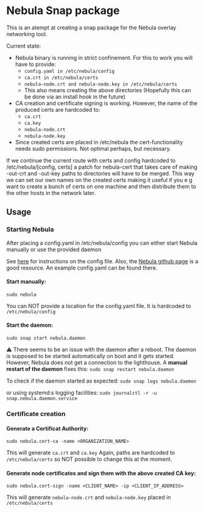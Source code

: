 # Nebula Snap package

This is an atempt at creating a snap package for the Nebula overlay networking tool.

Current state:

* Nebula binary is running in strict confinement. For this to work you will have to provide:
  * `config.yaml in /etc/nebula/config`
  * `ca.crt in /etc/nebula/certs`
  * `nebula-node.crt and nebula-node.key in /etc/nebula/certs`
  * This also means creating the above directories (Hopefully this can be done via an install hook in the future)
* CA creation and certificate signing is working. However, the name of the produced certs are hardcoded to:
  * `ca.crt`
  * `ca.key`
  * `nebula-node.crt`
  * `nebula-node.key`
* Since created certs are placed in /etc/nebula the cert-functionality needs sudo permissions. Not optimal perhaps, but necessary.
 
 If we continue the current route with certs and config hardcoded to /etc/nebula/[config, certs] a patch for nebula-cert that takes care of making -out-crt and -out-key paths to directories will have to be merged. This way we can set our own names on the created certs making it useful if you e g want to create a bunch of certs on one machine and then distribute them to the other hosts in the network later.

## Usage

### Starting Nebula
After placing a config.yaml in /etc/nebula/config you can either start Nebula manually or use the provided daemon

See [here](https://arstechnica.com/gadgets/2019/12/how-to-set-up-your-own-nebula-mesh-vpn-step-by-step/) for instructions on the config file. Also, the [Nebula github page](https://github.com/slackhq/nebula) is a good resource. An example config.yaml can be found there.

#### Start manually:
`sudo nebula`

You can NOT provide a location for the config.yaml file. It is hardcoded to `/etc/nebula/config`

#### Start the daemon:
`sudo snap start nebula.daemon`

:warning: There seems to be an issue with the daemon after a reboot. The daemon is supposed to be started automatically on boot and it gets started. However, Nebula does not get a connection to the lighthouse. A **manual restart of the daemon** fixes this: `sudo snap restart nebula.daemon`

To check if the daemon started as expected:
`sudo snap logs nebula.daemon`

or using systemd:s logging facilities:
`sudo journalctl -r -u snap.nebula.daemon.service`

### Certificate creation

#### Generate a Certificat Authority:

`sudo nebula.cert-ca -name <ORGANIZATION_NAME>`

This will generate `ca.crt` and `ca.key`
Again, paths are hardcoded to `/etc/nebula/certs` so NOT possible to change this at the moment.

#### Generate node certificates and sign them with the above created CA key:

`sudo nebula.cert-sign -name <CLIENT_NAME> -ip <CLIENT_IP_ADDRESS>`

This will generate `nebula-node.crt` and `nebula-node.key` placed in `/etc/nebula/certs`
